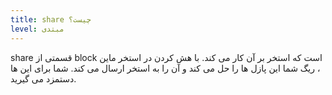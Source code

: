 ```yaml
---
title: share چیست؟
level: مبتدی
---
```


share قسمتی از block است که استخر بر آن کار می کند. با هش کردن در استخر ماین ، ریگ شما این پازل ها را حل می کند و آن را به استخر ارسال می کند. شما برای این ها دستمزد می گیرید.
